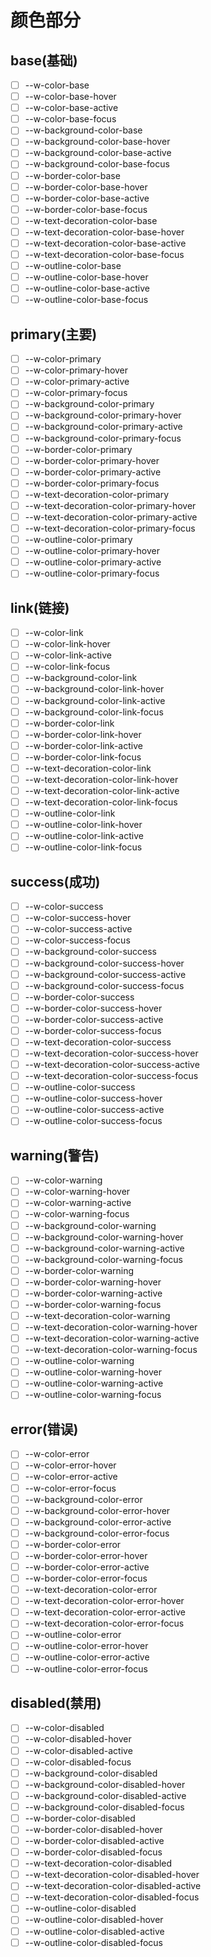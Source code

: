 # 颜色部分

## base(基础)

- [ ] --w-color-base
- [ ] --w-color-base-hover
- [ ] --w-color-base-active
- [ ] --w-color-base-focus
- [ ] --w-background-color-base
- [ ] --w-background-color-base-hover
- [ ] --w-background-color-base-active
- [ ] --w-background-color-base-focus
- [ ] --w-border-color-base
- [ ] --w-border-color-base-hover
- [ ] --w-border-color-base-active
- [ ] --w-border-color-base-focus
- [ ] --w-text-decoration-color-base
- [ ] --w-text-decoration-color-base-hover
- [ ] --w-text-decoration-color-base-active
- [ ] --w-text-decoration-color-base-focus
- [ ] --w-outline-color-base
- [ ] --w-outline-color-base-hover
- [ ] --w-outline-color-base-active
- [ ] --w-outline-color-base-focus

## primary(主要)

- [ ] --w-color-primary
- [ ] --w-color-primary-hover
- [ ] --w-color-primary-active
- [ ] --w-color-primary-focus
- [ ] --w-background-color-primary
- [ ] --w-background-color-primary-hover
- [ ] --w-background-color-primary-active
- [ ] --w-background-color-primary-focus
- [ ] --w-border-color-primary
- [ ] --w-border-color-primary-hover
- [ ] --w-border-color-primary-active
- [ ] --w-border-color-primary-focus
- [ ] --w-text-decoration-color-primary
- [ ] --w-text-decoration-color-primary-hover
- [ ] --w-text-decoration-color-primary-active
- [ ] --w-text-decoration-color-primary-focus
- [ ] --w-outline-color-primary
- [ ] --w-outline-color-primary-hover
- [ ] --w-outline-color-primary-active
- [ ] --w-outline-color-primary-focus

## link(链接)

- [ ] --w-color-link
- [ ] --w-color-link-hover
- [ ] --w-color-link-active
- [ ] --w-color-link-focus
- [ ] --w-background-color-link
- [ ] --w-background-color-link-hover
- [ ] --w-background-color-link-active
- [ ] --w-background-color-link-focus
- [ ] --w-border-color-link
- [ ] --w-border-color-link-hover
- [ ] --w-border-color-link-active
- [ ] --w-border-color-link-focus
- [ ] --w-text-decoration-color-link
- [ ] --w-text-decoration-color-link-hover
- [ ] --w-text-decoration-color-link-active
- [ ] --w-text-decoration-color-link-focus
- [ ] --w-outline-color-link
- [ ] --w-outline-color-link-hover
- [ ] --w-outline-color-link-active
- [ ] --w-outline-color-link-focus

## success(成功)

- [ ] --w-color-success
- [ ] --w-color-success-hover
- [ ] --w-color-success-active
- [ ] --w-color-success-focus
- [ ] --w-background-color-success
- [ ] --w-background-color-success-hover
- [ ] --w-background-color-success-active
- [ ] --w-background-color-success-focus
- [ ] --w-border-color-success
- [ ] --w-border-color-success-hover
- [ ] --w-border-color-success-active
- [ ] --w-border-color-success-focus
- [ ] --w-text-decoration-color-success
- [ ] --w-text-decoration-color-success-hover
- [ ] --w-text-decoration-color-success-active
- [ ] --w-text-decoration-color-success-focus
- [ ] --w-outline-color-success
- [ ] --w-outline-color-success-hover
- [ ] --w-outline-color-success-active
- [ ] --w-outline-color-success-focus

## warning(警告)

- [ ] --w-color-warning
- [ ] --w-color-warning-hover
- [ ] --w-color-warning-active
- [ ] --w-color-warning-focus
- [ ] --w-background-color-warning
- [ ] --w-background-color-warning-hover
- [ ] --w-background-color-warning-active
- [ ] --w-background-color-warning-focus
- [ ] --w-border-color-warning
- [ ] --w-border-color-warning-hover
- [ ] --w-border-color-warning-active
- [ ] --w-border-color-warning-focus
- [ ] --w-text-decoration-color-warning
- [ ] --w-text-decoration-color-warning-hover
- [ ] --w-text-decoration-color-warning-active
- [ ] --w-text-decoration-color-warning-focus
- [ ] --w-outline-color-warning
- [ ] --w-outline-color-warning-hover
- [ ] --w-outline-color-warning-active
- [ ] --w-outline-color-warning-focus

## error(错误)

- [ ] --w-color-error
- [ ] --w-color-error-hover
- [ ] --w-color-error-active
- [ ] --w-color-error-focus
- [ ] --w-background-color-error
- [ ] --w-background-color-error-hover
- [ ] --w-background-color-error-active
- [ ] --w-background-color-error-focus
- [ ] --w-border-color-error
- [ ] --w-border-color-error-hover
- [ ] --w-border-color-error-active
- [ ] --w-border-color-error-focus
- [ ] --w-text-decoration-color-error
- [ ] --w-text-decoration-color-error-hover
- [ ] --w-text-decoration-color-error-active
- [ ] --w-text-decoration-color-error-focus
- [ ] --w-outline-color-error
- [ ] --w-outline-color-error-hover
- [ ] --w-outline-color-error-active
- [ ] --w-outline-color-error-focus

## disabled(禁用)

- [ ] --w-color-disabled
- [ ] --w-color-disabled-hover
- [ ] --w-color-disabled-active
- [ ] --w-color-disabled-focus
- [ ] --w-background-color-disabled
- [ ] --w-background-color-disabled-hover
- [ ] --w-background-color-disabled-active
- [ ] --w-background-color-disabled-focus
- [ ] --w-border-color-disabled
- [ ] --w-border-color-disabled-hover
- [ ] --w-border-color-disabled-active
- [ ] --w-border-color-disabled-focus
- [ ] --w-text-decoration-color-disabled
- [ ] --w-text-decoration-color-disabled-hover
- [ ] --w-text-decoration-color-disabled-active
- [ ] --w-text-decoration-color-disabled-focus
- [ ] --w-outline-color-disabled
- [ ] --w-outline-color-disabled-hover
- [ ] --w-outline-color-disabled-active
- [ ] --w-outline-color-disabled-focus
